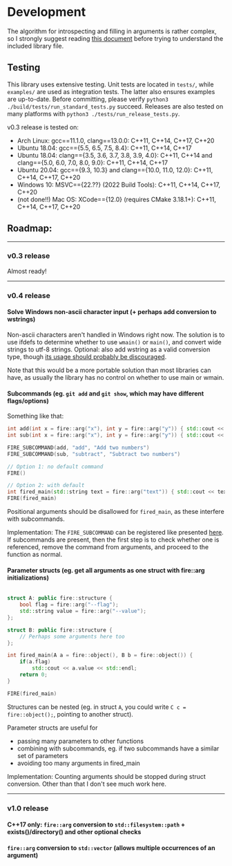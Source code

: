 
# Development

The algorithm for introspecting and filling in arguments is rather complex, so I strongly suggest reading [this document](https://github.com/kongaskristjan/fire-hpp/blob/master/docs/algorithm.md) before trying to understand the included library file.

## Testing

This library uses extensive testing. Unit tests are located in `tests/`, while `examples/` are used as integration tests. The latter also ensures examples are up-to-date. Before committing, please verify `python3 ./build/tests/run_standard_tests.py` succeed. Releases are also tested on many platforms with `python3 ./tests/run_release_tests.py`.

v0.3 release is tested on:
* Arch Linux: gcc==11.1.0, clang==13.0.0: C++11, C++14, C++17, C++20
* Ubuntu 18.04: gcc=={5.5, 6.5, 7.5, 8.4}: C++11, C++14, C++17
* Ubuntu 18.04: clang=={3.5, 3.6, 3.7, 3.8, 3.9, 4.0}: C++11, C++14 and clang=={5.0, 6.0, 7.0, 8.0, 9.0}: C++11, C++14, C++17
* Ubuntu 20.04: gcc=={9.3, 10.3} and clang=={10.0, 11.0, 12.0}: C++11, C++14, C++17, C++20
* Windows 10: MSVC=={22.??} (2022 Build Tools): C++11, C++14, C++17, C++20
* (not done!!) Mac OS: XCode=={12.0} (requires CMake 3.18.1+): C++11, C++14, C++17, C++20

## Roadmap:

---

### v0.3 release

Almost ready!

---

### v0.4 release

#### Solve Windows non-ascii character input (+ perhaps add conversion to wstrings)

Non-ascii characters aren't handled in Windows right now. The solution is to use ifdefs to determine whether to use `wmain()` or `main()`, and convert wide strings to utf-8 strings. Optional: also add wstring as a valid conversion type, though [its usage should probably be discouraged](http://utf8everywhere.org/).

Note that this would be a more portable solution than most libraries can have, as usually the library has no control on whether to use main or wmain.

#### Subcommands (eg. `git add` and `git show`, which may have different flags/options)

Something like that:
```c++
int add(int x = fire::arg("x"), int y = fire::arg("y")) { std::cout << x + y << std::endl; return 0; }
int sub(int x = fire::arg("x"), int y = fire::arg("y")) { std::cout << x - y << std::endl; return 0; }

FIRE_SUBCOMMAND(add, "add", "Add two numbers")
FIRE_SUBCOMMAND(sub, "subtract", "Subtract two numbers")

// Option 1: no default command
FIRE()

// Option 2: with default
int fired_main(std::string text = fire::arg("text")) { std::cout << text << std::endl; return 0; }
FIRE(fired_main)
```

Positional arguments should be disallowed for `fired_main`, as these interfere with subcommands.

Implementation: The `FIRE_SUBCOMMAND` can be registered like presented [here](https://artificial-mind.net/blog/2020/10/17/static-registration-macro]). If subcommands are present, then the first step is to check whether one is referenced, remove the command from arguments, and proceed to the function as normal.

#### Parameter structs (eg. get all arguments as one struct with fire::arg initializations)

```c++

struct A: public fire::structure {
    bool flag = fire::arg("--flag");
    std::string value = fire::arg("--value");
};

struct B: public fire::structure {
    // Perhaps some arguments here too
};

int fired_main(A a = fire::object(), B b = fire::object()) {
    if(a.flag)
        std::cout << a.value << std::endl;
    return 0;
}

FIRE(fired_main)
```

Structures can be nested (eg. in struct `A`, you could write `C c = fire::object();`, pointing to another struct).

Parameter structs are useful for
* passing many parameters to other functions
* combining with subcommands, eg. if two subcommands have a similar set of parameters
* avoiding too many arguments in fired_main

Implementation: Counting arguments should be stopped during struct conversion. Other than that I don't see much work here.

---

### v1.0 release

#### C++17 only: `fire::arg` conversion to `std::filesystem::path` + exists()/directory() and other optional checks
#### `fire::arg` conversion to `std::vector` (allows multiple occurrences of an argument)
